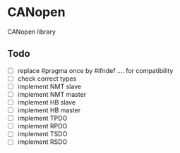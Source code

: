 # CANopen
CANopen library

## Todo
- [ ] replace #pragma once by #ifndef .... for compatibility
- [ ] check correct types
- [ ] implement NMT slave
- [ ] implement NMT master
- [ ] implement HB slave
- [ ] implement HB master
- [ ] implement TPDO
- [ ] implement RPDO
- [ ] implement TSDO
- [ ] implement RSDO
